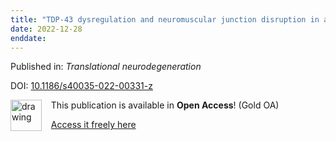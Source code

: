 ```yaml
---
title: "TDP-43 dysregulation and neuromuscular junction disruption in amyotrophic lateral sclerosis."
date: 2022-12-28
enddate:
---
```


Published in: *Translational neurodegeneration*

DOI: [10.1186/s40035-022-00331-z](https://doi.org/10.1186/s40035-022-00331-z)

<img src="https://upload.wikimedia.org/wikipedia/commons/thumb/7/77/Open_Access_logo_PLoS_transparent.svg/800px-Open_Access_logo_PLoS_transparent.svg.png" alt="drawing" width="50" align="left"/> &nbsp;&nbsp;&nbsp;This publication is available in **Open Access**! (Gold OA)

&nbsp;&nbsp;&nbsp;<a href="https://translationalneurodegeneration.biomedcentral.com/counter/pdf/10.1186/s40035-022-00331-z">Access it freely here</a>

